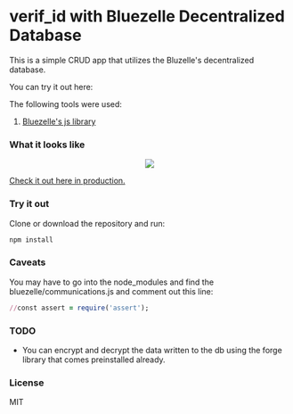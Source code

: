 # verif_id with Bluezelle Decentralized Database


This is a simple CRUD app that utilizes the Bluzelle's decentralized database. 

You can try it out here:

The following tools were used:
1. [Bluezelle's js library](https://github.com/bluzelle/swarmclient-js)



### What it looks like

<p align="center">
	<img src="./screenshots/ss.png"/>
</p>

[Check it out here in production.](https://translink-79b18.firebaseapp.com/)

### Try it out

Clone or download the repository and run:
```ruby
npm install
```


### Caveats

You may have to go into the node_modules and find the bluezelle/communications.js and comment out this line:

```ruby
//const assert = require('assert');
```



### TODO

- You can encrypt and decrypt the data written to the db using the forge library that comes preinstalled already. 

### License
MIT
